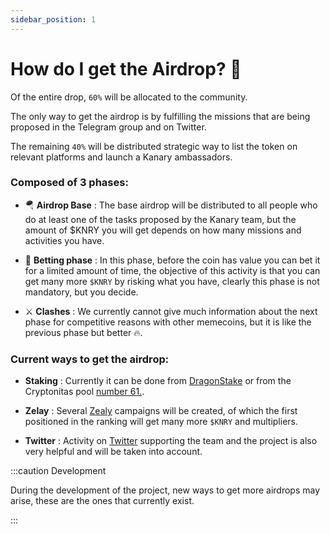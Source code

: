 ```yaml
---
sidebar_position: 1
---
```


# ​How do I get the Airdrop? 🎁​

Of the entire drop, <code>60%</code> will be allocated to the community.

The only way to get the airdrop is by fulfilling the missions that are being proposed in the Telegram group and on Twitter.

The remaining <code>40%</code> will be distributed strategic way to list the token on relevant platforms and launch a Kanary ambassadors.

### Composed of 3 phases:

- 🪂​ **Airdrop Base** :  The base airdrop will be distributed to all people who do at least one of the tasks proposed by the Kanary team, but the amount of $KNRY you will get depends on how many missions and activities you have.

- 🎰​ **Betting phase** : In this phase, before the coin has value you can bet it for a limited amount of time, the objective of this activity is that you can get many more <code>$KNRY</code> by risking what you have, clearly this phase is not mandatory, but you decide.

- ⚔️​ **Clashes** :  We currently cannot give much information about the next phase for competitive reasons with other memecoins, but it is like the previous phase but better 🔥​.

### Current ways to get the airdrop:

- **Staking** : Currently it can be done from [DragonStake](https://www.dragonstake.io/en) or from the Cryptonitas pool [number 61.](https://staking.polkadot.network/#/pools).

- **Zelay** : Several [Zealy](https://zealy.io/c/kanary/invite/IkAfpcJ7L2HaJsjgxbNw6) campaigns will be created, of which the first positioned in the ranking will get many more <code>$KNRY</code> and multipliers.

- **Twitter** : Activity on [Twitter](https://twitter.com/kanarytoken) supporting the team and the project is also very helpful and will be taken into account.

:::caution Development

During the development of the project, new ways to get more airdrops may arise, these are the ones that currently exist.

:::
